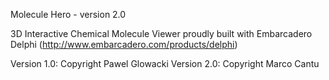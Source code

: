 ﻿Molecule Hero - version 2.0

3D Interactive Chemical Molecule Viewer
proudly built with Embarcadero Delphi (http://www.embarcadero.com/products/delphi)

Version 1.0: Copyright Pawel Glowacki
Version 2.0: Copyright Marco Cantu

